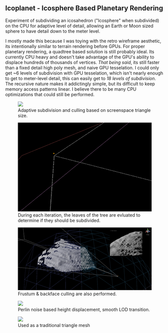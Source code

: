 <head>
    <title>Icoplanet</title>
    <link rel="stylesheet" href="/index.css">
</head>

## Icoplanet - Icosphere Based Planetary Rendering
Experiment of subdividing an icosahedron ("Icosphere" when subdivided) on the CPU for adaptive level of detail, allowing an Earth or Moon sized sphere to have detail down to the meter level.

I mostly made this because I was toying with the retro wireframe aesthetic, its intentionally similar to terrain rendering before GPUs.
For proper planetary rendering, a quadtree based solution is still probably ideal.
Its currently CPU heavy and doesn't take advantage of the GPU's ability to displace hundreds of thousands of vertices.
*That being said*, its still faster than a fixed detail high poly mesh, and naive GPU tesselation.
I could only get ~6 levels of subdivision with GPU tesselation, which isn't nearly enough to get to meter-level detail, this can easily get to *18 levels of subdivision*.
The recursive nature makes it addictingly simple, but its difficult to keep memory access patterns linear.
I believe there to be many CPU optimizations that could still be performed.

<div class="media_grid" style="gap:10px">
    <figure>
        <img src="/content/Icoplanet/beachball.gif">
        <figcaption>Adaptive subdivision and culling based on screenspace triangle size.</figcaption>
    </figure>
    <figure>
        <img src="/content/Icoplanet/tree_step.gif">
        <figcaption>During each iteration, the leaves of the tree are evluated to determine if they should be subdivided.</figcaption>
    </figure>
    <figure>
        <a href="/content/Icoplanet/frustum_cull_far.png"><img src="/content/Icoplanet/frustum_cull_far.jpg"></a>
        <figcaption>Frustum & backface culling are also performed.</figcaption>
    </figure>
    <figure>
        <img src="/content/Icoplanet/terrain.gif">
        <figcaption>Perlin noise based height displacement, smooth LOD transition.</figcaption>
    </figure>
    <figure>
        <img src="/content/Icoplanet/polyplanet.gif">
        <figcaption>Used as a traditional triangle mesh</figcaption>
    </figure>
</div>
